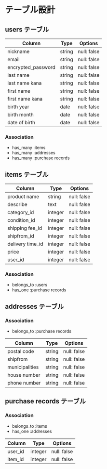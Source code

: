 # テーブル設計

## users テーブル

| Column             | Type     | Options     |
| ---------------    | ------   | ----------- |
| nickname           | string   | null: false |
| email              | string   | null: false |
| encrypted_password | string   | null: false |
| last name          | string   | null: false |
| last name kana     | string   | null: false |
| first name         | string   | null: false |
| first name kana    | string   | null: false |
| birth year         | date     | null: false |
| birth month        | date     | null: false |
| date of birth      | date     | null: false |

### Association

- has_many :items
- has_many :addresses
- has_many :purchase records

## items テーブル

| Column           | Type     | Options     |
| -------------    | ------   | ----------- |
| product name     | string   | null: false |
| describe         | text     | null: false |
| category_id      | integer  | null: false |
| condition_id     | integer  | null: false |
| shipping fee_id  | integer  | null: false |
| shipfrom_id      | integer  | null: false |
| delivery time_id | integer  | null: false |
| price            | integer  | null: false |
| user_id          | integer  | null: false |

### Association

- belongs_to :users
- has_one :purchase records

## addresses テーブル

### Association

- belongs_to :purchase records


| Column         | Type     | Options     |
| -------------- | -------  | ----------- |
| postal code    | string  | null: false |
| shipfrom       | string   | null: false |
| municipalities | string   | null: false |
| house number   | string   | null: false |
| phone number   | string  | null: false |

## purchase records テーブル 

### Association


- belongs_to :items
- has_one :addresses

| Column         | Type     | Options     |
| -------------- | -------  | ----------- |
| user_id        | integer  | null: false |
| item_id        | integer  | null: false |
